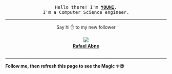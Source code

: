 <p align='center'>
    <samp>Hello there! I'm <b><a href='https://github.com/abdelyouni'>YOUNI</a></b>.<br>
        I'm a Computer Science engineer.
    </samp>
</p>
<hr>
<p align='center'>
    <span>Say hi ✋ to my new follower </span></br></br>
    <img src='https://itspot.ma/github/Rafael-Abne_avatar.png'><b></br>
    <a href='https://github.com/Rafael-Abne'>Rafael Abne</a></b></br></br>
</p>
<hr>
<b>Follow me, then refresh this page to see the Magic ✨😉</b>